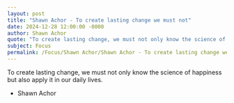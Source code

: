 ```yaml
---
layout: post
title: "Shawn Achor - To create lasting change we must not"
date: 2024-12-28 12:00:00 -0000
author: Shawn Achor
quote: "To create lasting change, we must not only know the science of happiness but also apply it in our daily lives."
subject: Focus
permalink: /Focus/Shawn Achor/Shawn Achor - To create lasting change we must not
---
```


To create lasting change, we must not only know the science of happiness but also apply it in our daily lives.

- Shawn Achor
